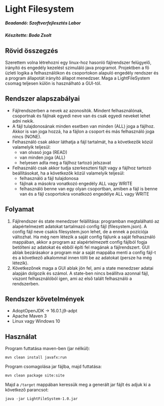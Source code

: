 # Light Filesystem

##### *Beadandó: Szoftverfejlesztés Labor*
##### *Készítette: Boda Zsolt*

## Rövid összegzés

Szerettem volna létrehozni egy linux-hoz hasonló fájlrendszer felügyelő, irányító és engedély kezelést szimuláló java programot. Projektben a fő üzleti logika a felhasználókon és csoportokon alapuló engedély rendszer és a program állapotát irányító állapot menedzser. Maga a LightFileSystem csomag teljesen külön is használható a GUI-tól.

## Rendszer alapszabályai
- Fájlrendszerben a nevek az azonosítók. Mindent felhasználónak, csoportnak és fájlnak egyedi neve van és csak egyedi neveket lehet adni nekik.
- A fájl tulajdonosának minden esetben van minden (ALL) joga a fájlhoz. Akkor is van joga hozzá, ha a fájlon a csoport és más felhasználó joga nincs (NONE).
- Felhasználó csak akkor láthatja a fájl tartalmát, ha a következők közül valamelyik teljesül:
    -  van olvasó joga (READ)
    - van minden joga (ALL)
    - helyesen adta meg a fájlhoz tartozó jelszavat
- Felhasználó csak akkor tudja szerkeszteni fájlt vagy a fájlhoz tartozó beállításokat, ha a következők közül valamelyik teljesül:
    - felhasználó a fájl tulajdonosa
    - fájlnak a másokra vonatkozó engedély ALL vagy WRITE
    - felhasználó benne van egy olyan csoportban, amiben a fájl is benne van és a fájl csoportokra vonatkozó engedélye ALL vagy WRITE

## Folyamat

1. Fájlrendszer és state menedzser felállítása: programban megtalálható az alapértelmezett adatokat tartalmazó config fájl (filesystem.json). A config fájl neve csakis filesystem.json lehet, de a ennek a pozíciója változhat. Ha még nem létezik a saját config fájlunk a saját felhasználó mappában, akkor a program az alapértelmezett config fájlból fogja betölteni az adatokat és ebből építi fel magának a fájlrendszert. GUI ablak bezárásakor a program már a saját mappába menti a config fájl-t és a következő alkalommal innen tölti be az adatokat (persze ha még létezik).
2. Következőnek maga a GUI ablak jön fel, ami a state menedzser adatai alapján dolgozik és számol. A state-ben nincs beállítva azonnal fájl, viszont felhasználóból igen, ami az első talált felhasználó a rendszerben.

## Rendszer követelmények
- AdoptOpenJDK -> 16.0.1.j9-adpt
- Apache Maven 3
- Linux vagy Windows 10

## Használat
Program futtatása maven-ben (jar nélkül):

    mvn clean install javafx:run

Program csomagolása jar fájlba, majd futtatása:

    mvn clean package site:site

Majd a `/target` mappában keressük meg a generált jar fájlt és adjuk ki a következő parancsot:

    java -jar LightFileSystem-1.0.jar
